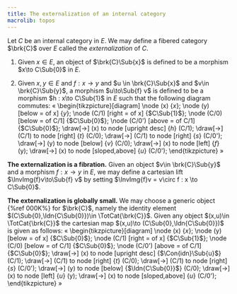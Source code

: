 ```yaml
---
title: The externalization of an internal category
macrolib: topos
---
```


Let $C$ be an internal category in $E$. We may define a fibered category $\brk{C}$ over $E$ called the *externalization* of $C$.

1. Given $x\in E$, an object of $\brk{C}\Sub{x}$ is defined to be a morphism $x\to C\Sub{0}$ in $E$.

2. Given $x,y\in E$ and $f:x\to y$ and $u \in \brk{C}\Sub{x}$ and $v\in
   \brk{C}\Sub{y}$, a morphism $u\to\Sub{f} v$ is defined to be a morphism $h :
   x\to C\Sub{1}$ in $E$ such that the following diagram commutes:
   «
   \begin{tikzpicture}[diagram]
   \node (x) {$x$};
   \node (y) [below = of x] {$y$};
   \node (C/1) [right = of x] {$C\Sub{1}$};
   \node (C/0) [below = of C/1] {$C\Sub{0}$};
   \node (C/0') [above = of C/1] {$C\Sub{0}$};
   \draw[->] (x) to node [upright desc] {$h$} (C/1);
   \draw[->] (C/1) to node [right] {$t$} (C/0);
   \draw[->] (C/1) to node [right] {$s$} (C/0');
   \draw[->] (y) to node [below] {$v$} (C/0);
   \draw[->] (x) to node [left] {$f$} (y);
   \draw[->] (x) to node [sloped,above] {$u$} (C/0');
   \end{tikzpicture}
   »

**The externalization is a fibration.** Given an object $v\in \brk{C}\Sub{y}$ and a
morphism $f:x\to y$ in $E$, we may define a cartesian lift
$\InvImg{f}v\to\Sub{f} v$ by setting $\InvImg{f}v = v\circ f : x \to C\Sub{0}$.


**The externalization is globally small.** We may choose a generic object {%ref 000K%} for $\brk{C}$, namely the identity element $(C\Sub{0},\Idn{C\Sub{0}})\in \TotCat{\brk{C}}$. Given any object $(x,u)\in \TotCat{\brk{C}}$ the cartesian map $(x,u)\to (C\Sub{0},\Idn{C\Sub{0}})$ is given as follows:
«
\begin{tikzpicture}[diagram]
  \node (x) {$x$};
  \node (y) [below = of x] {$C\Sub{0}$};
  \node (C/1) [right = of x] {$C\Sub{1}$};
  \node (C/0) [below = of C/1] {$C\Sub{0}$};
  \node (C/0') [above = of C/1] {$C\Sub{0}$};
  \draw[->] (x) to node [upright desc] {$\Con{idn}\Sub{u}$} (C/1);
  \draw[->] (C/1) to node [right] {$t$} (C/0);
  \draw[->] (C/1) to node [right] {$s$} (C/0');
  \draw[->] (y) to node [below] {$\Idn{C\Sub{0}}$} (C/0);
  \draw[->] (x) to node [left] {$u$} (y);
  \draw[->] (x) to node [sloped,above] {$u$} (C/0');
\end{tikzpicture}
»

